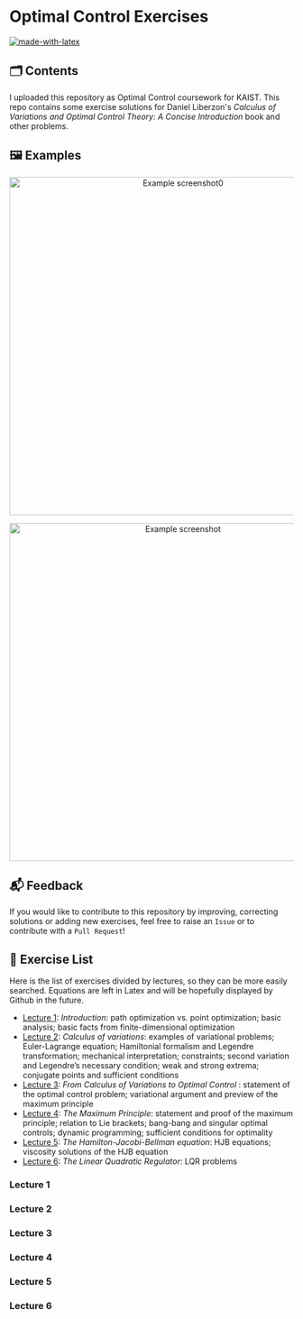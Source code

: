 # Optimal Control Exercises
[![made-with-latex](https://img.shields.io/badge/Made%20with-LaTeX-1f425f.svg)](https://www.latex-project.org/)

## 🗂 Contents
I uploaded this repository as Optimal Control coursework for KAIST.
This repo contains some exercise solutions for Daniel Liberzon's _Calculus of Variations and Optimal Control Theory: A Concise Introduction_ book and other problems.

## 🖼️ Examples
<p align="center">
  <img src="https://github.com/Juju-botu/optimal-control-exercises/blob/main/images/example_screenshot0.png" width=600 alt="Example screenshot0">
</p>

<p align="center">
  <img src="https://github.com/Juju-botu/optimal-control-exercises/blob/main/images/example_screenshot.png" width=600  alt="Example screenshot">
</p>

## 📬 Feedback
If you would like to contribute to this repository by improving, correcting solutions or adding new exercises, feel free to raise an `Issue` or to contribute with a `Pull Request`!

## 📜 Exercise List
Here is the list of exercises divided by lectures, so they can be more easily searched. Equations are left in Latex and will be hopefully displayed by Github in the future.
- [Lecture 1](#lecture-1): _Introduction_: path optimization vs. point optimization; basic analysis; basic facts from finite-dimensional optimization
- [Lecture 2](#lecture-2): _Calculus of variations_: examples of variational problems; Euler-Lagrange equation; Hamiltonial formalism and Legendre
transformation; mechanical interpretation; constraints; second variation and Legendre’s necessary condition; weak and strong extrema; conjugate points and sufficient conditions
- [Lecture 3](#lecture-3): _From Calculus of Variations to Optimal Control_ : statement of the optimal control problem; variational argument and preview of the maximum principle
- [Lecture 4](#lecture-4): _The Maximum Principle_: statement and proof of the maximum principle; relation to Lie brackets; bang-bang and singular optimal
controls; dynamic programming; sufficient conditions for optimality
- [Lecture 5](#lecture-5): _The Hamilton-Jacobi-Bellman equation_: HJB equations; viscosity solutions of the HJB equation
- [Lecture 6](#lecture-6): _The Linear Quadratic Regulator_: LQR problems

### Lecture 1

### Lecture 2

### Lecture 3

### Lecture 4

### Lecture 5

### Lecture 6

